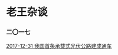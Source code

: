 # 老王杂谈
### 二〇一七
[2017-12-31 我国首条承载式光伏公路建成通车](https://raw.githubusercontent.com/allen5261/wang-talk/master/article/2017/20171231)

